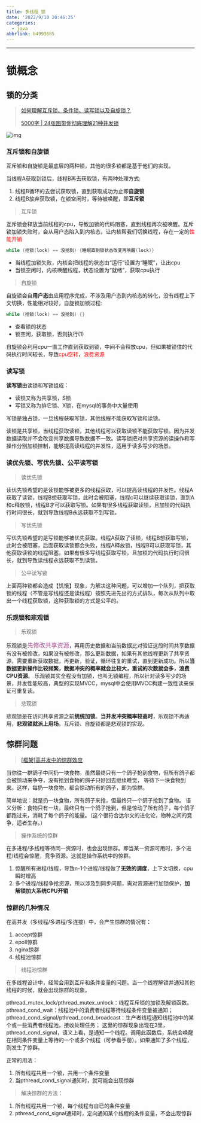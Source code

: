 ```yaml
---
title: 多线程_锁
date: '2022/9/10 20:46:25'
categories:
  - java
abbrlink: b4993685
---
```


---



# 锁概念

## 锁的分类

> [如何理解互斥锁、条件锁、读写锁以及自旋锁？](https://www.zhihu.com/question/66733477/answer/1914795654)
>
> [5000字 | 24张图带你彻底理解21种并发锁](https://cloud.tencent.com/developer/article/1690909)

![img](https://pic.hycbook.com/i/hexo/bk_resources/java/多线程_锁/v2-cb3600216f64bfbc4cb26b58af952c57_720w.webp)


### **互斥锁和自旋锁**

互斥锁和自旋锁是最底层的两种锁，其他的很多锁都是基于他们的实现。

当线程A获取到锁后，线程B再去获取锁，有两种处理方式:

1. 线程B循环的去尝试获取锁，直到获取成功为止即**自旋锁**
2. 线程B放弃获取锁，在锁空闲时，等待被唤醒，即**互斥锁**

> 互斥锁

互斥锁会释放当前线程的cpu，导致加锁的代码阻塞，直到线程再次被唤醒。互斥锁加锁失败时，会从用户态陷入到内核态，让内核帮我们切换线程，存在一定的<font color=#FF0000>性能开销</font>

```java
while (抢锁(lock) == 没抢到) {睡眠直到锁状态改变再唤醒(lock)}
```

* 当线程加锁失败，内核会把线程的状态由“运行”设置为“睡眠”，让出cpu
* 当锁空闲时，内核唤醒线程，状态设置为“就绪”，获取cpu执行

> 自旋锁

自旋锁会自**用户态**由应用程序完成，不涉及用户态到内核态的转化，没有线程上下文切换，性能相对较好，自旋锁加锁过程:

```java
while (抢锁(lock) == 没抢到) {}
```

* 查看锁的状态
* 锁空闲，获取锁，否则执行(1)

自旋锁会利用cpu一直工作直到获取到锁，中间不会释放cpu，但如果被锁住的代码执行时间较长，导致<font color=#FF0000>cpu空转</font>，<font color=#FF0000>浪费资源</font>

### **读写锁**

**读写锁**由读锁和写锁组成：

* 读锁又称为共享锁，S锁
* 写锁又称为排它锁、X锁，在mysql的事务中大量使用

写锁是独占锁，一旦线程获取写锁，其他线程不能获取写锁和读锁。

读锁是共享锁，当线程获取读锁，其他线程可以获取读锁不能获取写锁。因为并发数据读取并不会改变共享数据导致数据不一致。读写锁把对共享资源的读操作和写操作分别加锁控制，能够提高读线程的并发性，适用于读多写少的场景。

### 读优先锁、写优先锁、公平读写锁

> 读优先锁

读优先锁希望的是读锁能够被更多的线程获取，可以提高读线程的并发性。线程A获取了读锁，线程B想获取写锁，此时会被阻塞，线程c可以继续获取读锁，直到A和c释放锁，线程B才可以获取写锁。如果有很多线程获取读锁，且加锁的代码执行时间很长，就到导致线程B永远获取不到写锁。

> 写优先锁

写优先锁希望的是写锁能够被优先获取。线程A获取了读锁，线程B想获取写锁，此时会被阻塞，后面获取读锁都会失败，线程A释放锁，线程B可以获取写锁，其他获取读锁的线程阻塞。如果有很多写线程获取写锁，且加锁的代码执行时间很长，就到导致读线程永远获取不到读锁。

> 公平读写锁

上面两种锁都会造成【饥饿】现象，为解决这种问题，可以增加一个队列，把获取锁的线程（不管是写线程还是读线程）按照先进先出的方式排队，每次从队列中取出一个线程获取锁，这种获取锁的方式是公平的。

### **乐观锁和悲观锁**

> 乐观锁

乐观锁是<font color=#9F4890 size=3>先修改共享资源</font>，再用历史数据和当前数据比对验证这段时间共享数据有没有被修改，如果没有被修改，那么更新数据，如果有其他线程更新了共享资源，需要重新获取数据，再更新，验证，循环往复的重试，直到更新成功。所以**当数据更新操作比较频繁，数据冲突的概率就会比较大，重试的次数就会多，浪费CPU资源**。
乐观锁其实全程没有加锁，也叫无锁编程，所以针对读多写少的场景，并发性能较高，典型的实现MVCC，mysql中会使用MVCC构建一致性读来保证可重复读。

> 悲观锁

悲观锁是在访问共享资源之前**统统加锁**。**当并发冲突概率较高时**，乐观锁不再适用，**悲观锁就派上用场**。互斥锁、自旋锁都是悲观锁的实现。

## 惊群问题

> [[框架]高并发中的惊群效应](https://blog.csdn.net/second60/article/details/81252106)

当你往一群鸽子中间扔一块食物，虽然最终只有一个鸽子抢到食物，但所有鸽子都会被惊动来争夺，没有抢到食物的鸽子只好回去继续睡觉， 等待下一块食物到来。这样，每扔一块食物，都会惊动所有的鸽子，即为惊群。 

简单地说：就是扔一块食物，所有鸽子来抢，但最终只一个鸽子抢到了食物。
语义分析：食物只有一块，最终只有一个鸽子抢到，但是惊动了所有鸽子，每个鸽子都跑过来，消耗了每个鸽子的能量。（这个很符合达尔文的进化论，物种之间的竞争，适者生存。）

> 操作系统的惊群

在多进程/多线程等待同一资源时，也会出现惊群。即当某一资源可用时，多个进程/线程会惊醒，竞争资源。这就是操作系统中的惊群。

1. 惊醒所有进程/线程，导致n-1个进程/线程做了**无效的调度**，上下文切换，cpu瞬时增高
2. 多个进程/线程争抢资源，所以涉及到同步问题，需对资源进行加锁保护，**加解锁加大系统CPU开销**

### 惊群的几种情况

在高并发（多线程/多进程/多连接）中，会产生惊群的情况有：

1. accept惊群
2. epoll惊群
3. nginx惊群
4. 线程池惊群

> 线程池惊群

在多线程设计中，经常会用到互斥和条件变量的问题。当一个线程解锁并通知其他线程的时候，就会出现惊群的现象。

pthread_mutex_lock/pthread_mutex_unlock：线程互斥锁的加锁及解锁函数。
pthread_cond_wait：线程池中的消费者线程等待线程条件变量被通知；
pthread_cond_signal/pthread_cond_broadcast：生产者线程通知线程池中的某个或一些消费者线程池，接收处理任务；
这里的惊群现象出现在3里，pthread_cond_signal，语义上看，是通知一个线程。调用此函数后，系统会唤醒在相同条件变量上等待的一个或多个线程（可参看手册）。如果通知了多个线程，则发生了惊群。

正常的用法：

1. 所有线程共用一个锁，共用一个条件变量
2. 当pthread_cond_signal通知时，就可能会出现惊群

> 解决惊群的方法：

1. 所有线程共用一个锁，每个线程有自已的条件变量
2. pthread_cond_signal通知时，定向通知某个线程的条件变量，不会出现惊群
